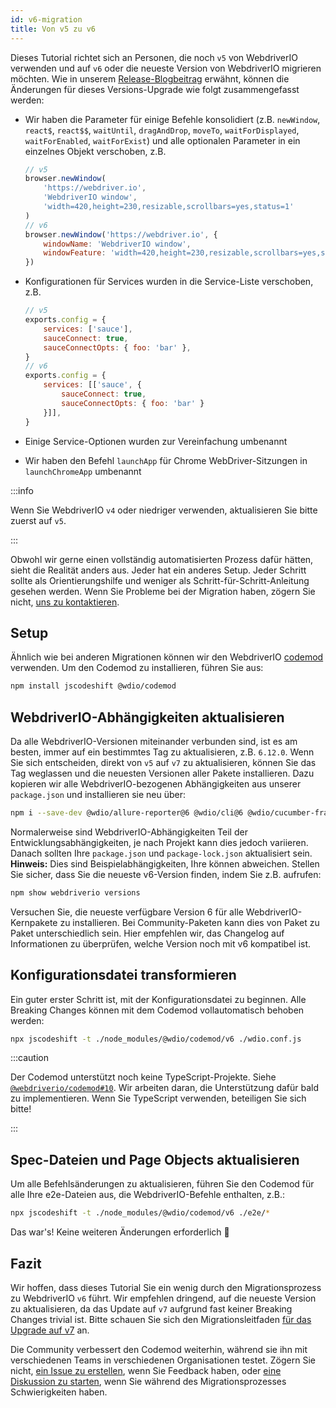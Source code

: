 ```yaml
---
id: v6-migration
title: Von v5 zu v6
---
```


Dieses Tutorial richtet sich an Personen, die noch `v5` von WebdriverIO verwenden und auf `v6` oder die neueste Version von WebdriverIO migrieren möchten. Wie in unserem [Release-Blogbeitrag](https://webdriver.io/blog/2020/03/26/webdriverio-v6-released) erwähnt, können die Änderungen für dieses Versions-Upgrade wie folgt zusammengefasst werden:

- Wir haben die Parameter für einige Befehle konsolidiert (z.B. `newWindow`, `react$`, `react$$`, `waitUntil`, `dragAndDrop`, `moveTo`, `waitForDisplayed`, `waitForEnabled`, `waitForExist`) und alle optionalen Parameter in ein einzelnes Objekt verschoben, z.B.

    ```js
    // v5
    browser.newWindow(
        'https://webdriver.io',
        'WebdriverIO window',
        'width=420,height=230,resizable,scrollbars=yes,status=1'
    )
    // v6
    browser.newWindow('https://webdriver.io', {
        windowName: 'WebdriverIO window',
        windowFeature: 'width=420,height=230,resizable,scrollbars=yes,status=1'
    })
    ```

- Konfigurationen für Services wurden in die Service-Liste verschoben, z.B.

    ```js
    // v5
    exports.config = {
        services: ['sauce'],
        sauceConnect: true,
        sauceConnectOpts: { foo: 'bar' },
    }
    // v6
    exports.config = {
        services: [['sauce', {
            sauceConnect: true,
            sauceConnectOpts: { foo: 'bar' }
        }]],
    }
    ```

- Einige Service-Optionen wurden zur Vereinfachung umbenannt
- Wir haben den Befehl `launchApp` für Chrome WebDriver-Sitzungen in `launchChromeApp` umbenannt

:::info

Wenn Sie WebdriverIO `v4` oder niedriger verwenden, aktualisieren Sie bitte zuerst auf `v5`.

:::

Obwohl wir gerne einen vollständig automatisierten Prozess dafür hätten, sieht die Realität anders aus. Jeder hat ein anderes Setup. Jeder Schritt sollte als Orientierungshilfe und weniger als Schritt-für-Schritt-Anleitung gesehen werden. Wenn Sie Probleme bei der Migration haben, zögern Sie nicht, [uns zu kontaktieren](https://github.com/webdriverio/codemod/discussions/new).

## Setup

Ähnlich wie bei anderen Migrationen können wir den WebdriverIO [codemod](https://github.com/webdriverio/codemod) verwenden. Um den Codemod zu installieren, führen Sie aus:

```sh
npm install jscodeshift @wdio/codemod
```

## WebdriverIO-Abhängigkeiten aktualisieren

Da alle WebdriverIO-Versionen miteinander verbunden sind, ist es am besten, immer auf ein bestimmtes Tag zu aktualisieren, z.B. `6.12.0`. Wenn Sie sich entscheiden, direkt von `v5` auf `v7` zu aktualisieren, können Sie das Tag weglassen und die neuesten Versionen aller Pakete installieren. Dazu kopieren wir alle WebdriverIO-bezogenen Abhängigkeiten aus unserer `package.json` und installieren sie neu über:

```sh
npm i --save-dev @wdio/allure-reporter@6 @wdio/cli@6 @wdio/cucumber-framework@6 @wdio/local-runner@6 @wdio/spec-reporter@6 @wdio/sync@6 wdio-chromedriver-service@6 webdriverio@6
```

Normalerweise sind WebdriverIO-Abhängigkeiten Teil der Entwicklungsabhängigkeiten, je nach Projekt kann dies jedoch variieren. Danach sollten Ihre `package.json` und `package-lock.json` aktualisiert sein. __Hinweis:__ Dies sind Beispielabhängigkeiten, Ihre können abweichen. Stellen Sie sicher, dass Sie die neueste v6-Version finden, indem Sie z.B. aufrufen:

```sh
npm show webdriverio versions
```

Versuchen Sie, die neueste verfügbare Version 6 für alle WebdriverIO-Kernpakete zu installieren. Bei Community-Paketen kann dies von Paket zu Paket unterschiedlich sein. Hier empfehlen wir, das Changelog auf Informationen zu überprüfen, welche Version noch mit v6 kompatibel ist.

## Konfigurationsdatei transformieren

Ein guter erster Schritt ist, mit der Konfigurationsdatei zu beginnen. Alle Breaking Changes können mit dem Codemod vollautomatisch behoben werden:

```sh
npx jscodeshift -t ./node_modules/@wdio/codemod/v6 ./wdio.conf.js
```

:::caution

Der Codemod unterstützt noch keine TypeScript-Projekte. Siehe [`@webdriverio/codemod#10`](https://github.com/webdriverio/codemod/issues/10). Wir arbeiten daran, die Unterstützung dafür bald zu implementieren. Wenn Sie TypeScript verwenden, beteiligen Sie sich bitte!

:::

## Spec-Dateien und Page Objects aktualisieren

Um alle Befehlsänderungen zu aktualisieren, führen Sie den Codemod für alle Ihre e2e-Dateien aus, die WebdriverIO-Befehle enthalten, z.B.:

```sh
npx jscodeshift -t ./node_modules/@wdio/codemod/v6 ./e2e/*
```

Das war's! Keine weiteren Änderungen erforderlich 🎉

## Fazit

Wir hoffen, dass dieses Tutorial Sie ein wenig durch den Migrationsprozess zu WebdriverIO `v6` führt. Wir empfehlen dringend, auf die neueste Version zu aktualisieren, da das Update auf `v7` aufgrund fast keiner Breaking Changes trivial ist. Bitte schauen Sie sich den Migrationsleitfaden [für das Upgrade auf v7](v7-migration) an.

Die Community verbessert den Codemod weiterhin, während sie ihn mit verschiedenen Teams in verschiedenen Organisationen testet. Zögern Sie nicht, [ein Issue zu erstellen](https://github.com/webdriverio/codemod/issues/new), wenn Sie Feedback haben, oder [eine Diskussion zu starten](https://github.com/webdriverio/codemod/discussions/new), wenn Sie während des Migrationsprozesses Schwierigkeiten haben.
